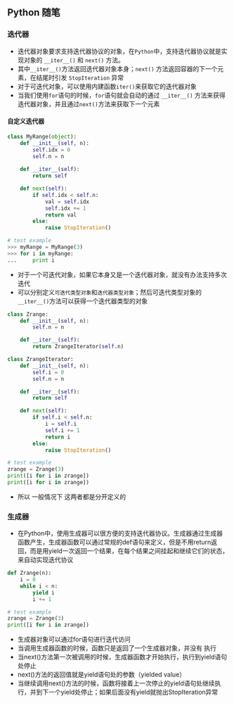 ## Python 随笔

### 迭代器 

* 迭代器对象要求支持迭代器协议的对象，在`Python`中，支持迭代器协议就是实现对象的 `__iter__()` 和 `next()` 方法。
* 其中`__iter__()`方法返回迭代器对象本身；`next()` 方法返回容器的下一个元素，在结尾时引发 `StopIteration` 异常
* 对于可迭代对象，可以使用内建函数`iter()`来获取它的迭代器对象
* 当我们使用`for`语句的时候，`for`语句就会自动的通过 `__iter__()` 方法来获得迭代器对象，并且通过`next()`方法来获取下一个元素

#### 自定义迭代器
```python
class MyRange(object):
    def __init__(self, n):
        self.idx = 0
        self.n = n
 
    def __iter__(self):
        return self

    def next(self):
        if self.idx < self.n:
            val = self.idx
            self.idx += 1
            return val
        else:
            raise StopIteration()

# test example
>>> myRange = MyRange(3)
>>> for i in myRange:
...     print i
```

* 对于一个可迭代对象，如果它本身又是一个迭代器对象，就没有办法支持多次迭代
* 可以分别定义`可迭代类型对象`和`迭代器类型对象`；然后可迭代类型对象的`__iter__()`方法可以获得一个迭代器类型的对象

```python
class Zrange:
    def __init__(self, n):
        self.n = n

    def __iter__(self):
        return ZrangeIterator(self.n)

class ZrangeIterator:
    def __init__(self, n):
        self.i = 0
        self.n = n

    def __iter__(self):
        return self

    def next(self):
        if self.i < self.n:
            i = self.i
            self.i += 1
            return i
        else:
            raise StopIteration()    

# test example
zrange = Zrange(3)     
print([i for i in zrange])
print([i for i in zrange])
```
* 所以 一般情况下 这两者都是分开定义的

### 生成器
* 在Python中，使用生成器可以很方便的支持迭代器协议。生成器通过生成器函数产生，生成器函数可以通过常规的def语句来定义，但是不用return返回，而是用yield一次返回一个结果，在每个结果之间挂起和继续它们的状态，来自动实现迭代协议

```python
def Zrange(n):
    i = 0
    while i < n:
        yield i
        i += 1

# test example
zrange = Zrange(3)
print([i for i in zrange])
```
* 生成器对象可以通过for语句进行迭代访问
* 当调用生成器函数的时候，函数只是返回了一个生成器对象，并没有 执行
* 当next()方法第一次被调用的时候，生成器函数才开始执行，执行到yield语句处停止
* next()方法的返回值就是yield语句处的参数（yielded value）
* 当继续调用next()方法的时候，函数将接着上一次停止的yield语句处继续执行，并到下一个yield处停止；如果后面没有yield就抛出StopIteration异常